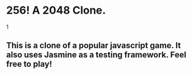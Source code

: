 # 256! A 2048 Clone.
1
## This is a clone of a popular javascript game. It also uses Jasmine as a testing framework. Feel free to play!
